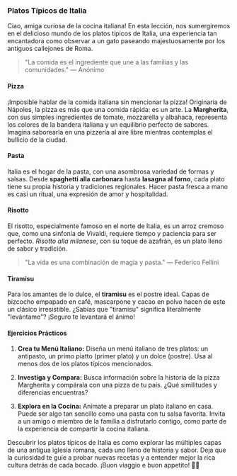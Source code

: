 ### Platos Típicos de Italia

Ciao, amiga curiosa de la cocina italiana! En esta lección, nos sumergiremos en el delicioso mundo de los platos típicos de Italia, una experiencia tan encantadora como observar a un gato paseando majestuosamente por los antiguos callejones de Roma.

> "La comida es el ingrediente que une a las familias y las comunidades." — Anónimo

#### Pizza

¡Imposible hablar de la comida italiana sin mencionar la pizza! Originaria de Nápoles, la pizza es más que una comida rápida: es un arte. La **Margherita**, con sus simples ingredientes de tomate, mozzarella y albahaca, representa los colores de la bandera italiana y un equilibrio perfecto de sabores. Imagina saborearla en una pizzería al aire libre mientras contemplas el bullicio de la ciudad.

#### Pasta

Italia es el hogar de la pasta, con una asombrosa variedad de formas y salsas. Desde **spaghetti alla carbonara** hasta **lasagna al forno**, cada plato tiene su propia historia y tradiciones regionales. Hacer pasta fresca a mano es casi un ritual, una expresión de amor y hospitalidad.

#### Risotto

El risotto, especialmente famoso en el norte de Italia, es un arroz cremoso que, como una sinfonía de Vivaldi, requiere tiempo y paciencia para ser perfecto. *Risotto alla milanese*, con su toque de azafrán, es un plato lleno de sabor y tradición.

> "La vida es una combinación de magia y pasta." — Federico Fellini

#### Tiramisu

Para los amantes de lo dulce, el **tiramisu** es el postre ideal. Capas de bizcocho empapado en café, mascarpone y cacao en polvo hacen de este un clásico irresistible. ¿Sabías que "tiramisu" significa literalmente "levántame"? ¡Seguro te levantará el ánimo!

#### Ejercicios Prácticos

1. **Crea tu Menú Italiano:** Diseña un menú italiano de tres platos: un antipasto, un primo piatto (primer plato) y un dolce (postre). Usa al menos dos de los platos típicos mencionados.

2. **Investiga y Compara:** Busca información sobre la historia de la pizza Margherita y compárala con una pizza de tu país. ¿Qué similitudes y diferencias encuentras?

3. **Explora en la Cocina:** Anímate a preparar un plato italiano en casa. Puede ser algo tan sencillo como una pasta con tu salsa favorita. Invita a un amigo o miembro de la familia a disfrutarlo contigo, como parte de la experiencia de compartir la cocina italiana.

Descubrir los platos típicos de Italia es como explorar las múltiples capas de una antigua iglesia romana, cada uno lleno de historia y sabor. Deja que la curiosidad te guíe a probar nuevas recetas y a entender mejor la rica cultura detrás de cada bocado. ¡Buon viaggio e buon appetito! 🍕🍝